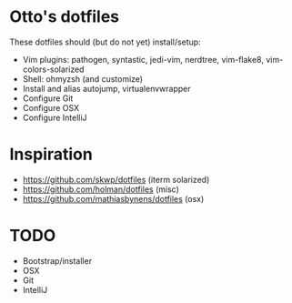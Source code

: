 # Otto's dotfiles

These dotfiles should (but do not yet) install/setup:
* Vim plugins: pathogen, syntastic, jedi-vim, nerdtree, vim-flake8,
  vim-colors-solarized
* Shell: ohmyzsh (and customize)
* Install and alias autojump, virtualenvwrapper
* Configure Git
* Configure OSX
* Configure IntelliJ

# Inspiration 
*  https://github.com/skwp/dotfiles (iterm solarized)
*  https://github.com/holman/dotfiles (misc)
*  https://github.com/mathiasbynens/dotfiles (osx)

# TODO
* Bootstrap/installer
* OSX
* Git
* IntelliJ
